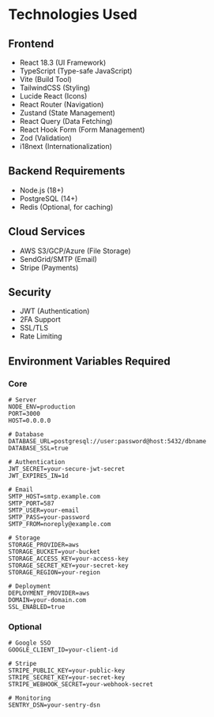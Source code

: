 # Technologies Used

## Frontend
- React 18.3 (UI Framework)
- TypeScript (Type-safe JavaScript)
- Vite (Build Tool)
- TailwindCSS (Styling)
- Lucide React (Icons)
- React Router (Navigation)
- Zustand (State Management)
- React Query (Data Fetching)
- React Hook Form (Form Management)
- Zod (Validation)
- i18next (Internationalization)

## Backend Requirements
- Node.js (18+)
- PostgreSQL (14+)
- Redis (Optional, for caching)

## Cloud Services
- AWS S3/GCP/Azure (File Storage)
- SendGrid/SMTP (Email)
- Stripe (Payments)

## Security
- JWT (Authentication)
- 2FA Support
- SSL/TLS
- Rate Limiting

## Environment Variables Required

### Core
```env
# Server
NODE_ENV=production
PORT=3000
HOST=0.0.0.0

# Database
DATABASE_URL=postgresql://user:password@host:5432/dbname
DATABASE_SSL=true

# Authentication
JWT_SECRET=your-secure-jwt-secret
JWT_EXPIRES_IN=1d

# Email
SMTP_HOST=smtp.example.com
SMTP_PORT=587
SMTP_USER=your-email
SMTP_PASS=your-password
SMTP_FROM=noreply@example.com

# Storage
STORAGE_PROVIDER=aws
STORAGE_BUCKET=your-bucket
STORAGE_ACCESS_KEY=your-access-key
STORAGE_SECRET_KEY=your-secret-key
STORAGE_REGION=your-region

# Deployment
DEPLOYMENT_PROVIDER=aws
DOMAIN=your-domain.com
SSL_ENABLED=true
```

### Optional
```env
# Google SSO
GOOGLE_CLIENT_ID=your-client-id

# Stripe
STRIPE_PUBLIC_KEY=your-public-key
STRIPE_SECRET_KEY=your-secret-key
STRIPE_WEBHOOK_SECRET=your-webhook-secret

# Monitoring
SENTRY_DSN=your-sentry-dsn
```